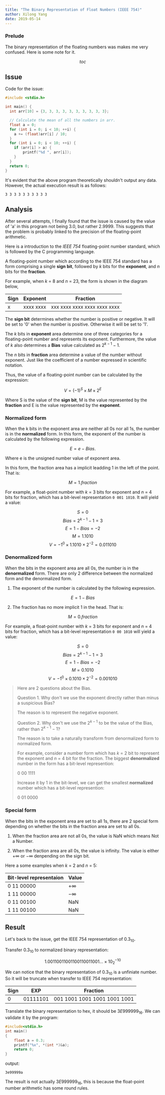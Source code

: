 ```yaml
---
title: "The Binary Representation of Float Numbers (IEEE 754)"
author: Xilong Yang
date: 2019-05-14
---
```


<div class="abstract">

### Prelude

The binary representation of the floating numbers was makes me very confused. Here is some note for it.

</div>

$$toc$$

## Issue

Code for the issue:

```c
#include <stdio.h>

int main() {
  int arr[10] = {3, 3, 3, 3, 3, 3, 3, 3, 3, 3};

  // Calculate the mean of all the numbers in arr.
  float a = 0;
  for (int i = 0; i < 10; ++i) {
    a += (float)arr[i] / 10;   
  }
  for (int i = 0; i < 10; ++i) {
    if (arr[i] > a) {
        printf("%d ", arr[i]);
    }
  }
  return 0;
}
```

It's evident that the above program theoretically shouldn't output any data. However, the actual execution result is as follows:

```
3 3 3 3 3 3 3 3 3 3 
```

## Analysis

After several attempts, I finally found that the issue is caused by the value of 'a' in this program not being 3.0, but rather 2.9999. This suggests that the problem is probably linked to the precision of the floating-point arithmetic. 

Here is a introduction to the *IEEE 754* floating-point number standard, which is followed by the C programming language.

A floating-point number which according to the IEEE 754 standard has a form comprising a single **sign bit**, followed by *k* bits for the **exponent**, and *n* bits for the **fraction**. 

For example, when *k* = 8 and *n* = 23, the form is shown in the diagram below, 

|Sign|Exponent|Fraction|
|-|-|-|
|x|xxxx xxxx|xxx xxxx xxxx xxxx xxxx xxxx|

The **sign bit** determines whether the number is positive or negative. It will be set to '0' when the number is positive. Otherwise it will be set to '1'.

The *k* bits in **exponent** area determine one of three categories for a floating-point number and represents its exponent. Furthermore, the value of *k* also determines a **Bias** value calculated as $2^{k-1}-1$.

The *n* bits in **fraction** area determine a value of the number without exponent. Just like the coefficient of a number expressed in scientific notation.

Thus, the value of a floating-point number can be calculated by the expression:

$$
V = (-1)^S \times M \times 2^E
$$

Where S is the value of the **sign bit**, M is the value represented by the **fraction** and E is the value represented by the **exponent**.

### Normalized form

 When the k bits in the exponent area are neither all 0s nor all 1s, the number is in the **normalized** form. In this form, the exponent of the number is calculated by the following expression.

$$
E = e - Bias.
$$

Where e is the unsigned number value of exponent area.

In this form, the fraction area has a implicit leadding 1 in the left of the point. That is:

$$
M = 1.fraction
$$

For example, a float-point number with *k* = 3 bits for exponent and *n* = 4 bits for fraction, which has a bit-level representation `0 001 1010`. It will yield a value:

$$
S = 0
$$
$$
Bias = 2^{k-1} - 1 = 3
$$
$$
E = 1 - Bias = -2
$$
$$
M = 1.1010
$$
$$
V = -1^0 \times 1.1010 \times 2^{-2} = 0.011010
$$

### Denormalized form

When the bits in the exponent area are all 0s, the number is in the **denormalized** form. There are only 2 difference between the normalized form and the denormalized form.

1. The exponent of the number is calculated by the following expression.

$$
E = 1 - Bias
$$

2. The fraction has no more implicit 1 in the head. That is:

$$
M = 0.fraction
$$

For example, a float-point number with *k* = 3 bits for exponent and *n* = 4 bits for fraction, which has a bit-level representation `0 00 1010` will yield a value:

$$
S = 0 
$$
$$
Bias = 2^{k-1} - 1 = 3 
$$
$$
E = 1 - Bias = -2
$$
$$
M = 0.1010 
$$
$$
V = -1^0 \times 0.1010 \times 2^{-2} = 0.001010
$$

> Here are 2 questions about the Bias.
>
> Question 1. Why don't we use the exponent directly rather than minus a suspicious Bias? 
>
> The reason is to represent the negative exponent.
>
> Question 2. Why don't we use the $2^{k - 1}$ to be the value of the Bias, rather than $2^{k - 1} - 1$?
>
> The reason is to take a naturally transform from denormalized form to normalized form.
>
> For example, consider a number form which has *k* = 2 bit to represent the exponent and *n* = 4 bit for the fraction. The biggest **denormalized** number in the form has a bit-level represention:
>
> 0 00 1111
> 
> Increase it by 1 in the bit-level, we can get the smallest **normalized** number which has a bit-level represention:
>
> 0 01 0000
>

### Special form

When the bits in the exponent area are set to all 1s, there are 2 special form depending on whether the bits in the fraction area are set to all 0s.

1. When the fraction area are not all 0s, the value is NaN which means Not a Number.

2. When the fraction area are all 0s, the value is infinity. The value is either $+\infty$ or $-\infty$ denpending on the sign bit.

Here a some examples when *k* = 2 and *n* = 5:

|Bit-level representaion|Value|
|-|-|
|0 11 00000|$+\infty$|
|1 11 00000|$-\infty$|
|0 11 00100|NaN|
|1 11 00100|NaN|
 
## Result

Let's back to the issue, get the IEEE 754 representation of $0.3_{10}$.

Transfer $0.3_{10}$ to normalized binary representation: 

$$
1.00110011001100110011001... \times 10_2^{-10}
$$ 

We can notice that the binary representation of $0.3_{10}$ is a unfiniate number. So it will be truncate when transfer to IEEE 754 representation:

|Sign|EXP|Fraction|
|-|-|-|
|0|01111101|001 1001 1001 1001 1001 1001|

Translate the binary representation to hex, it should be $3E999999_{16}$. We can validate it by the program:

```c
#include<stdio.h>
int main()
{
    float a = 0.3;
    printf("%x", *(int *)&a);
    return 0;
}
```

output:

```
3e99999a
```

The result is not actually $3E999999_{16}$, this is because the float-point number arithmetic has some round rules.
